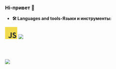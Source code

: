 ### Hi-привет 👋


+ **🛠 Languages and tools-Языки и инструменты:**

<img height="40" src="https://raw.githubusercontent.com/github/explore/80688e429a7d4ef2fca1e82350fe8e3517d3494d/topics/javascript/javascript.png">    <img height="40" src="https://www.google.com/url?sa=i&url=https%3A%2F%2Fwww.freepng.ru%2Fdownload%2F%25D0%25B2-javascript.html&psig=AOvVaw3Ir51A4jk-pgRkrWN8l8g-&ust=1633949793844000&source=images&cd=vfe&ved=0CAkQjRxqFwoTCOCKmLvXv_MCFQAAAAAdAAAAABAD">



<br><br>

<a href="https://github.com/Woomy144"><img align="center" src="https://github-readme-stats.vercel.app/api/top-langs/?username=woomy144&layout=compact&count_private=false&hide_border=true"></a>
